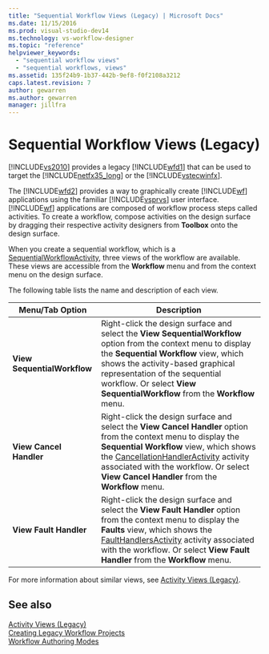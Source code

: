 ```yaml
---
title: "Sequential Workflow Views (Legacy) | Microsoft Docs"
ms.date: 11/15/2016
ms.prod: visual-studio-dev14
ms.technology: vs-workflow-designer
ms.topic: "reference"
helpviewer_keywords: 
  - "sequential workflow views"
  - "sequential workflows, views"
ms.assetid: 135f24b9-1b37-442b-9ef8-f0f2108a3212
caps.latest.revision: 7
author: gewarren
ms.author: gewarren
manager: jillfra
---
```

# Sequential Workflow Views (Legacy)
[!INCLUDE[vs2010](../includes/vs2010-md.md)] provides a legacy [!INCLUDE[wfd1](../includes/wfd1-md.md)] that can be used to target the [!INCLUDE[netfx35_long](../includes/netfx35-long-md.md)] or the [!INCLUDE[vstecwinfx](../includes/vstecwinfx-md.md)].  
  
 The [!INCLUDE[wfd2](../includes/wfd2-md.md)] provides a way to graphically create [!INCLUDE[wf](../includes/wf-md.md)] applications using the familiar [!INCLUDE[vsprvs](../includes/vsprvs-md.md)] user interface. [!INCLUDE[wf](../includes/wf-md.md)] applications are composed of workflow process steps called activities. To create a workflow, compose activities on the design surface by dragging their respective activity designers from **Toolbox** onto the design surface.  
  
 When you create a sequential workflow, which is a [SequentialWorkflowActivity](http://go.microsoft.com/fwlink?LinkID=65040), three views of the workflow are available. These views are accessible from the **Workflow** menu and from the context menu on the design surface.  
  
 The following table lists the name and description of each view.  
  
|Menu/Tab Option|Description|  
|----------------------|-----------------|  
|**View SequentialWorkflow**|Right-click the design surface and select the **View SequentialWorkflow** option from the context menu to display the **Sequential Workflow** view, which shows the activity-based graphical representation of the sequential workflow. Or select **View SequentialWorkflow** from the **Workflow** menu.|  
|**View Cancel Handler**|Right-click the design surface and select the **View Cancel Handler** option from the context menu to display the **Sequential Workflow** view, which shows the [CancellationHandlerActivity](http://go.microsoft.com/fwlink?LinkID=65050) activity associated with the workflow. Or select **View Cancel Handler** from the **Workflow** menu.|  
|**View Fault Handler**|Right-click the design surface and select the **View Fault Handler** option from the context menu to display the **Faults** view, which shows the [FaultHandlersActivity](http://go.microsoft.com/fwlink?LinkID=65055) activity associated with the workflow. Or select **View Fault Handler** from the **Workflow** menu.|  
  
 For more information about similar views, see [Activity Views (Legacy)](../workflow-designer/activity-views-legacy.md).  
  
## See also  
 [Activity Views (Legacy)](../workflow-designer/activity-views-legacy.md)   
 [Creating Legacy Workflow Projects](../workflow-designer/creating-legacy-workflow-projects.md)   
 [Workflow Authoring Modes](http://go.microsoft.com/fwlink?LinkID=65014)